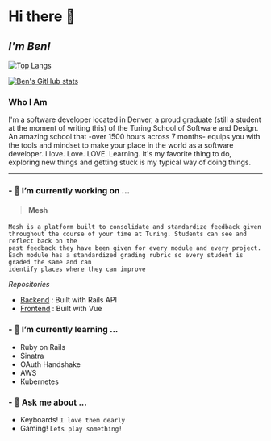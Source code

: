 
# Hi there 👋
## _I'm Ben!_

  
  [![Top Langs](https://github-readme-stats.vercel.app/api/top-langs/?username=b-enji-cmd&layout=compact)](https://github.com/anuraghazra/github-readme-stats)
  
  [![Ben's GitHub stats](https://github-readme-stats.vercel.app/api?username=b-enji-cmd)](https://github.com/anuraghazra/github-readme-stats)
  


### Who I Am
I'm a software developer located in Denver, a proud graduate (still a student at the moment of writing this) of the Turing School of Software and Design. An amazing school that -over 1500 hours across 7 months- equips you with the tools and mindset to make your place in the world as a software developer. I love. Love. LOVE. Learning. It's my favorite thing to do, exploring new things and getting stuck is my typical way of doing things. 

---

### - 🔭 I’m currently working on ...
> #### Mesh
```
Mesh is a platform built to consolidate and standardize feedback given throughout the course of your time at Turing. Students can see and reflect back on the 
past feedback they have been given for every module and every project. Each module has a standardized grading rubric so every student is graded the same and can 
identify places where they can improve
```
*Repositories*

- [Backend](https://github.com/Turing-Mesh/mesh-backend) : Built with Rails API
- [Frontend](https://github.com/Turing-Mesh/mesh-ui) : Built with Vue 



### - 🌱 I’m currently learning ...
- Ruby on Rails
- Sinatra
- OAuth Handshake
- AWS
- Kubernetes

### - 💬 Ask me about ...
- Keyboards! `I love them dearly`
- Gaming! `Lets play something!`


